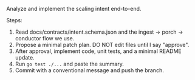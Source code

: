 Analyze and implement the scaling intent end-to-end.

Steps:
1) Read docs/contracts/intent.schema.json and the ingest → porch → conductor flow we use.
2) Propose a minimal patch plan. DO NOT edit files until I say "approve".
3) After approval, implement code, unit tests, and a minimal README update.
4) Run `go test ./...` and paste the summary.
5) Commit with a conventional message and push the branch.
